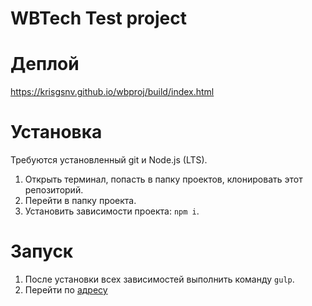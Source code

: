 # WBTech Test project

# Деплой
https://krisgsnv.github.io/wbproj/build/index.html

# Установка
Требуются установленный git и Node.js (LTS).

1. Открыть терминал, попасть в папку проектов, клонировать этот репозиторий.
2. Перейти в папку проекта.
3. Установить зависимости проекта: `npm i`.

# Запуск

1. После установки всех зависимостей выполнить команду `gulp`.
2. Перейти по [адресу](http://localhost:8080/index.html)
